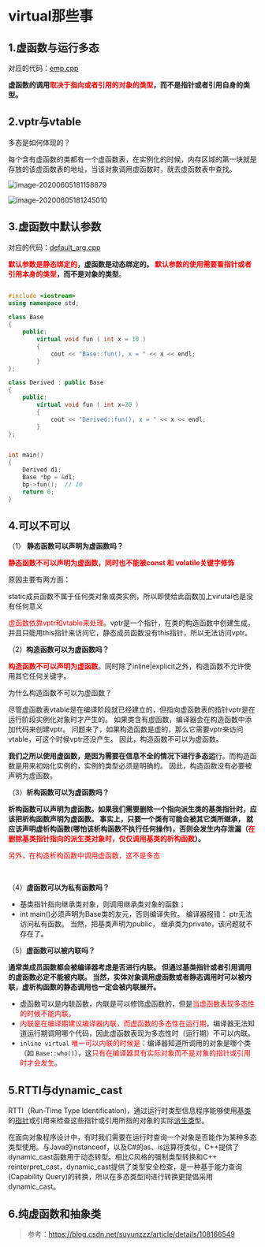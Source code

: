 # virtual那些事

## 1.虚函数与运行多态

对应的代码：[emp.cpp](./set1/emp.cpp)

**虚函数的调用<font color='red'>取决于指向或者引用的对象的类型</font>，而不是指针或者引用自身的类型。**

## 2.vptr与vtable

多态是如何体现的？

每个含有虚函数的类都有一个虚函数表，在实例化的时候，内存区域的第一块就是存放的该虚函数表的地址，当该对象调用虚函数时，就去虚函数表中查找。

![image-20200605181158879](https://imgconvert.csdnimg.cn/aHR0cHM6Ly9naXRlZS5jb20vc3V5dW56enovaW1nL3Jhdy9tYXN0ZXIvaW1nLzIwMjAwNjA1MTgxMTU4LnBuZw?x-oss-process=image/format,png)

![image-20200605181245010](https://imgconvert.csdnimg.cn/aHR0cHM6Ly9naXRlZS5jb20vc3V5dW56enovaW1nL3Jhdy9tYXN0ZXIvaW1nLzIwMjAwNjA1MTgxMjQ1LnBuZw?x-oss-process=image/format,png)



## 3.虚函数中默认参数

对应的代码：[default_arg.cpp](./set2/default_arg.cpp)

**<font color='red'>默认参数是静态绑定的</font>，虚函数是动态绑定的。 <font color='red'>默认参数的使用需要看指针或者引用本身的类型</font>，而不是对象的类型**。

```cpp

#include <iostream> 
using namespace std; 

class Base 
{ 
    public: 
        virtual void fun ( int x = 10 ) 
        { 
            cout << "Base::fun(), x = " << x << endl; 
        } 
}; 

class Derived : public Base 
{ 
    public: 
        virtual void fun ( int x=20 ) 
        { 
            cout << "Derived::fun(), x = " << x << endl; 
        } 
}; 


int main() 
{ 
    Derived d1; 
    Base *bp = &d1; 
    bp->fun();  // 10
    return 0; 
} 
```



## 4.可以不可以

（1） **静态函数可以声明为虚函数吗？**

**<font color='red'>静态函数不可以声明为虚函数，同时也不能被const 和 volatile关键字修饰</font>**

原因主要有两方面：



static成员函数不属于任何类对象或类实例，所以即使给此函数加上virutal也是没有任何意义

<font color='red'>虚函数依靠vptr和vtable来处理</font>。vptr是一个指针，在类的构造函数中创建生成，并且只能用this指针来访问它，静态成员函数没有this指针，所以无法访问vptr。

（2）**构造函数可以为虚函数吗？**

**<font color='red'>构造函数不可以声明为虚函数</font>**。同时除了inline|explicit之外，构造函数不允许使用其它任何关键字。

为什么构造函数不可以为虚函数？

尽管虚函数表vtable是在编译阶段就已经建立的，但指向虚函数表的指针vptr是在运行阶段实例化对象时才产生的。 如果类含有虚函数，编译器会在构造函数中添加代码来创建vptr。 问题来了，如果构造函数是虚的，那么它需要vptr来访问vtable，可这个时候vptr还没产生。 因此，构造函数不可以为虚函数。

**我们之所以使用虚函数，是因为需要在信息不全的情况下进行多态运**行。而构造函数是用来初始化实例的，实例的类型必须是明确的。 因此，构造函数没有必要被声明为虚函数。



（3）**析构函数可以为虚函数吗？**

**析构函数可以声明为虚函数。如果我们需要删除一个指向派生类的基类指针时，应该把析构函数声明为虚函数。 事实上，只要一个类有可能会被其它类所继承， 就应该声明虚析构函数(哪怕该析构函数不执行任何操作)，否则会发生内存泄漏（<font color='red'>在删除基类指针指向的派生类对象时，仅仅调用基类的析构函数</font>）。**

<font color='red'>另外，在构造析构函数中调用虚函数，这不是多态</font>

​     

（4）**虚函数可以为私有函数吗？**

- 基类指针指向继承类对象，则调用继承类对象的函数；
- int main()必须声明为Base类的友元，否则编译失败。 编译器报错： ptr无法访问私有函数。 当然，把基类声明为public， 继承类为private，该问题就不存在了。

（5）**虚函数可以被内联吗？**

**通常类成员函数都会被编译器考虑是否进行内联。 但通过基类指针或者引用调用的虚函数必定不能被内联。 当然，实体对象调用虚函数或者静态调用时可以被内联，虚析构函数的静态调用也一定会被内联展开。**

- 虚函数可以是内联函数，内联是可以修饰虚函数的，但是<font color='red'>当虚函数表现多态性的时候不能内联。</font>
- <font color='red'>内联是在编译期建议编译器内联，而虚函数的多态性在运行期</font>，编译器无法知道运行期调用哪个代码，因此虚函数表现为多态性时（运行期）不可以内联。
- `inline virtual` <font color='red'>唯一可以内联的时候是</font>：编译器知道所调用的对象是哪个类（如 `Base::who()`），这<font color='red'>只有在编译器具有实际对象而不是对象的指针或引用时才会发生</font>。



## 5.RTTI与dynamic_cast

RTTI（Run-Time Type Identification)，通过运行时类型信息程序能够使用[基类](https://baike.baidu.com/item/%E5%9F%BA%E7%B1%BB/9589663)的[指针](https://baike.baidu.com/item/%E6%8C%87%E9%92%88/2878304)或引用来检查这些指针或引用所指的对象的实际[派生类](https://baike.baidu.com/item/%E6%B4%BE%E7%94%9F%E7%B1%BB)型。

在面向对象程序设计中，有时我们需要在运行时查询一个对象是否能作为某种多态类型使用。与Java的instanceof，以及C#的as、is运算符类似，C++提供了dynamic_cast函数用于动态转型。相比C风格的强制类型转换和C++ reinterpret_cast，dynamic_cast提供了类型安全检查，是一种基于能力查询(Capability Query)的转换，所以在多态类型间进行转换更提倡采用dynamic_cast。

## 6.纯虚函数和抽象类

>参考：https://blog.csdn.net/suyunzzz/article/details/108166549